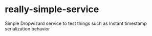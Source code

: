 # really-simple-service
Simple Dropwizard service to test things such as Instant timestamp serialization behavior
